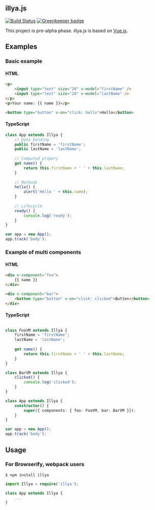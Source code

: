 illya.js
--------
[![Build Status](https://travis-ci.org/pine613/illya.svg?branch=master)](https://travis-ci.org/pine613/illya) [![Greenkeeper badge](https://badges.greenkeeper.io/pine/illya.svg)](https://greenkeeper.io/)

This project is pre-alpha phase.
illya.js is based on [Vue.js](https://github.com/yyx990803/vue).


## Examples
### Basic example
#### HTML
```html
<p>
    <input type="text" size="20" v-model="firstName" />
    <input type="text" size="20" v-model="lastName" />
</p>
<p>Your name: {{ name }}</p>

<button type="button" v-on="click: hello">Hello</button>
```

#### TypeScript
```ts
class App extends Illya {
    // Data binding
    public firstName = 'firstName';
    public lastName = 'lastName';
    
    // Computed propery
    get name() {
        return this.firstName + ' ' + this.lastName;
    }
    
    // Methods
    hello() {
        alert('Hello ' + this.name);
    }
    
    // Lifecycle
    ready() {
        console.log('ready');
    }
}

var app = new App();
app.track('body');
```

### Example of multi components
#### HTML

```html
<div v-component="foo">
    {{ name }}
</div>

<div v-component="bar">
    <button type="button" v-on="click: clicked">Button</button>
</div>
```

#### TypeScript

```ts

class FooVM extends Illya {
    firstName = 'firstName';
    lastName = 'lastName';
    
    get name() {
        return this.firstName + ' ' + this.lastName;
    }
}

class BarVM extends Illya {
    clicked() {
        console.log('clicked');
    }
}

class App extends Illya {
    constructor() {
        super({ components: { foo: FooVM, bar: BarVM }});
    }
}

var app = new App();
app.track('body');
```

## Usage
### For Browserify, webpack users

```
$ npm install illya
```

```ts
import Illya = require('illya');

class App extends Illya {
    ...
}
```